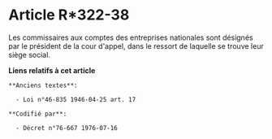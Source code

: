 # Article R*322-38

Les commissaires aux comptes des entreprises nationales sont désignés par le président de la cour d'appel, dans le ressort de
laquelle se trouve leur siège social.

**Liens relatifs à cet article**

	**Anciens textes**:

	  - Loi n°46-835 1946-04-25 art. 17

	**Codifié par**:

	  - Décret n°76-667 1976-07-16
